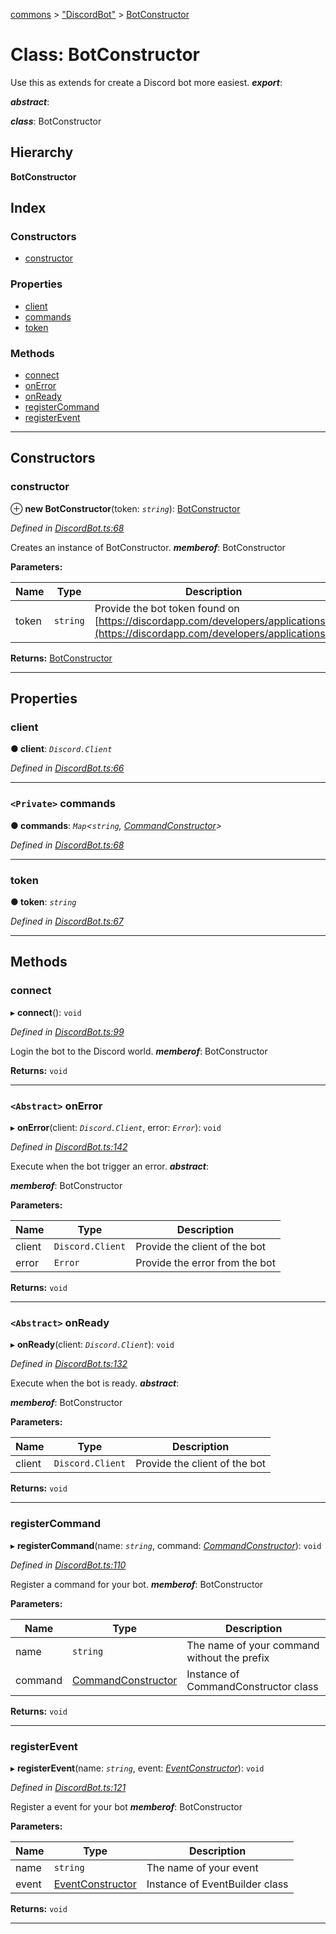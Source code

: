 [commons](../README.md) > ["DiscordBot"](../modules/_discordbot_.md) > [BotConstructor](../classes/_discordbot_.botconstructor.md)

# Class: BotConstructor

Use this as extends for create a Discord bot more easiest.
*__export__*: 

*__abstract__*: 

*__class__*: BotConstructor

## Hierarchy

**BotConstructor**

## Index

### Constructors

* [constructor](_discordbot_.botconstructor.md#constructor)

### Properties

* [client](_discordbot_.botconstructor.md#client)
* [commands](_discordbot_.botconstructor.md#commands)
* [token](_discordbot_.botconstructor.md#token)

### Methods

* [connect](_discordbot_.botconstructor.md#connect)
* [onError](_discordbot_.botconstructor.md#onerror)
* [onReady](_discordbot_.botconstructor.md#onready)
* [registerCommand](_discordbot_.botconstructor.md#registercommand)
* [registerEvent](_discordbot_.botconstructor.md#registerevent)

---

## Constructors

<a id="constructor"></a>

###  constructor

⊕ **new BotConstructor**(token: *`string`*): [BotConstructor](_discordbot_.botconstructor.md)

*Defined in [DiscordBot.ts:68](https://github.com/Maxime6678/commons/blob/72bac02/src/DiscordBot.ts#L68)*

Creates an instance of BotConstructor.
*__memberof__*: BotConstructor

**Parameters:**

| Name | Type | Description |
| ------ | ------ | ------ |
| token | `string` |  Provide the bot token found on [https://discordapp.com/developers/applications/](https://discordapp.com/developers/applications/) |

**Returns:** [BotConstructor](_discordbot_.botconstructor.md)

___

## Properties

<a id="client"></a>

###  client

**● client**: *`Discord.Client`*

*Defined in [DiscordBot.ts:66](https://github.com/Maxime6678/commons/blob/72bac02/src/DiscordBot.ts#L66)*

___
<a id="commands"></a>

### `<Private>` commands

**● commands**: *`Map`<`string`, [CommandConstructor](_discordbot_.commandconstructor.md)>*

*Defined in [DiscordBot.ts:68](https://github.com/Maxime6678/commons/blob/72bac02/src/DiscordBot.ts#L68)*

___
<a id="token"></a>

###  token

**● token**: *`string`*

*Defined in [DiscordBot.ts:67](https://github.com/Maxime6678/commons/blob/72bac02/src/DiscordBot.ts#L67)*

___

## Methods

<a id="connect"></a>

###  connect

▸ **connect**(): `void`

*Defined in [DiscordBot.ts:99](https://github.com/Maxime6678/commons/blob/72bac02/src/DiscordBot.ts#L99)*

Login the bot to the Discord world.
*__memberof__*: BotConstructor

**Returns:** `void`

___
<a id="onerror"></a>

### `<Abstract>` onError

▸ **onError**(client: *`Discord.Client`*, error: *`Error`*): `void`

*Defined in [DiscordBot.ts:142](https://github.com/Maxime6678/commons/blob/72bac02/src/DiscordBot.ts#L142)*

Execute when the bot trigger an error.
*__abstract__*: 

*__memberof__*: BotConstructor

**Parameters:**

| Name | Type | Description |
| ------ | ------ | ------ |
| client | `Discord.Client` |  Provide the client of the bot |
| error | `Error` |  Provide the error from the bot |

**Returns:** `void`

___
<a id="onready"></a>

### `<Abstract>` onReady

▸ **onReady**(client: *`Discord.Client`*): `void`

*Defined in [DiscordBot.ts:132](https://github.com/Maxime6678/commons/blob/72bac02/src/DiscordBot.ts#L132)*

Execute when the bot is ready.
*__abstract__*: 

*__memberof__*: BotConstructor

**Parameters:**

| Name | Type | Description |
| ------ | ------ | ------ |
| client | `Discord.Client` |  Provide the client of the bot |

**Returns:** `void`

___
<a id="registercommand"></a>

###  registerCommand

▸ **registerCommand**(name: *`string`*, command: *[CommandConstructor](_discordbot_.commandconstructor.md)*): `void`

*Defined in [DiscordBot.ts:110](https://github.com/Maxime6678/commons/blob/72bac02/src/DiscordBot.ts#L110)*

Register a command for your bot.
*__memberof__*: BotConstructor

**Parameters:**

| Name | Type | Description |
| ------ | ------ | ------ |
| name | `string` |  The name of your command without the prefix |
| command | [CommandConstructor](_discordbot_.commandconstructor.md) |  Instance of CommandConstructor class |

**Returns:** `void`

___
<a id="registerevent"></a>

###  registerEvent

▸ **registerEvent**(name: *`string`*, event: *[EventConstructor](_discordbot_.eventconstructor.md)*): `void`

*Defined in [DiscordBot.ts:121](https://github.com/Maxime6678/commons/blob/72bac02/src/DiscordBot.ts#L121)*

Register a event for your bot
*__memberof__*: BotConstructor

**Parameters:**

| Name | Type | Description |
| ------ | ------ | ------ |
| name | `string` |  The name of your event |
| event | [EventConstructor](_discordbot_.eventconstructor.md) |  Instance of EventBuilder class |

**Returns:** `void`

___

